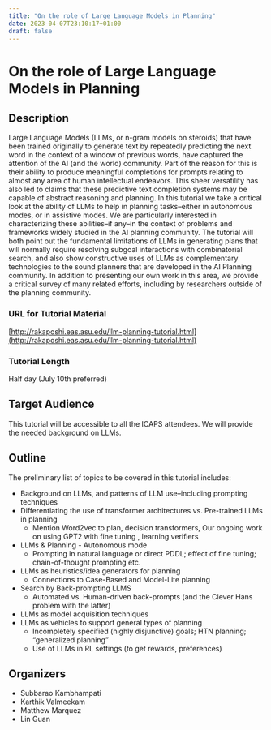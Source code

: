 ```yaml
---
title: "On the role of Large Language Models in Planning"
date: 2023-04-07T23:10:17+01:00
draft: false
---
```


# On the role of Large Language Models in Planning

## Description

Large Language Models (LLMs, or n-gram models on steroids) that have been trained originally to generate text by repeatedly predicting the next word in the context of a window of previous words, have captured the attention of the AI (and the world) community. Part of the reason for this is their ability to produce meaningful completions for prompts relating to almost any area of human intellectual endeavors. This sheer versatility has also led to claims that these predictive text completion systems may be capable of abstract reasoning and planning. In this tutorial we take a critical look at the ability of LLMs to help in planning tasks–either in autonomous modes, or in assistive modes. We are particularly interested in characterizing these abilities–if any–in the context of problems and frameworks widely studied in the AI planning community.  The tutorial will both point out the fundamental limitations of LLMs in generating plans that will normally require resolving subgoal interactions with combinatorial search, and also show constructive uses of LLMs as complementary technologies to the sound planners that are developed in the AI Planning community. In addition to presenting our own work in this area, we provide a critical survey of many related efforts, including by researchers outside of the planning community. 

### URL for Tutorial Material

[http://rakaposhi.eas.asu.edu/llm-planning-tutorial.html](http://rakaposhi.eas.asu.edu/llm-planning-tutorial.html)

### Tutorial Length  

Half day  (July 10th preferred)


## Target Audience

This tutorial will be accessible to all the ICAPS attendees. We will provide the needed background on LLMs.

## Outline

The preliminary list of  topics to be covered in this tutorial includes:  

* Background on LLMs, and patterns of LLM use–including prompting techniques
* Differentiating the use of transformer architectures vs. Pre-trained LLMs in planning
	* Mention Word2vec to plan, decision transformers, Our ongoing work on using GPT2 with fine tuning , learning verifiers
* LLMs & Planning - Autonomous mode
	* Prompting in natural language or direct PDDL; effect of fine tuning; chain-of-thought prompting etc. 
* LLMs as heuristics/idea generators for planning
	* Connections to Case-Based and Model-Lite planning
* Search by Back-prompting LLMS
	* Automated vs. Human-driven back-prompts (and the Clever Hans problem with the latter)
* LLMs as model acquisition techniques
* LLMs as vehicles to support general types of planning
	* Incompletely specified (highly disjunctive) goals; HTN planning; “generalized planning” 
	* Use of LLMs in RL settings (to get rewards, preferences)


## Organizers

* Subbarao Kambhampati 
* Karthik Valmeekam
* Matthew Marquez
* Lin Guan 



